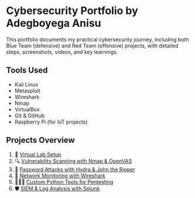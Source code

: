 # Cybersecurity Portfolio by Adegboyega Anisu

This portfolio documents my practical cybersecurity journey, including both Blue Team (defensive) and Red Team (offensive) projects, with detailed steps, screenshots, videos, and key learnings.

## Tools Used
- Kali Linux
- Metasploit
- Wireshark
- Nmap
- VirtualBox
- Git & GitHub
- Raspberry Pi (for IoT projects)

## Projects Overview
1. 🔧 [Virtual Lab Setup](./virtual-lab-setup)
2. 🔍 [Vulnerability Scanning with Nmap & OpenVAS](./project-1-vulnerability-scanning)
3. 🔐 [Password Attacks with Hydra & John the Ripper](./project-2-password-attacks)
4. 📡 [Network Monitoring with Wireshark](./project-3-network-monitoring)
5. 👨🏽‍💻 [Custom Python Tools for Pentesting](./project-4-python-tools)
6. 🛡️ [SIEM & Log Analysis with Splunk](./project-5-blue-team)
